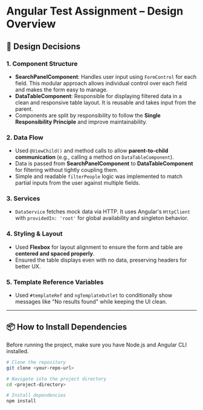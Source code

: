 # Angular Test Assignment – Design Overview

## 🧠 Design Decisions

### 1. **Component Structure**
- **SearchPanelComponent**: Handles user input using `FormControl` for each field. This modular approach allows individual control over each field and makes the form easy to manage.
- **DataTableComponent**: Responsible for displaying filtered data in a clean and responsive table layout. It is reusable and takes input from the parent.
- Components are split by responsibility to follow the **Single Responsibility Principle** and improve maintainability.

### 2. **Data Flow**
- Used `@ViewChild()` and method calls to allow **parent-to-child communication** (e.g., calling a method on `DataTableComponent`).
- Data is passed from **SearchPanelComponent** to **DataTableComponent** for filtering without tightly coupling them.
- Simple and readable `filterPeople` logic was implemented to match partial inputs from the user against multiple fields.

### 3. **Services**
- `DataService` fetches mock data via HTTP. It uses Angular's `HttpClient` with `providedIn: 'root'` for global availability and singleton behavior.

### 4. **Styling & Layout**
- Used **Flexbox** for layout alignment to ensure the form and table are **centered and spaced properly**.
- Ensured the table displays even with no data, preserving headers for better UX.

### 5. **Template Reference Variables**
- Used `#templateRef` and `ngTemplateOutlet` to conditionally show messages like "No results found" while keeping the UI clean.

---

## 📦 How to Install Dependencies

Before running the project, make sure you have Node.js and Angular CLI installed.

```bash
# Clone the repository
git clone <your-repo-url>

# Navigate into the project directory
cd <project-directory>

# Install dependencies
npm install
